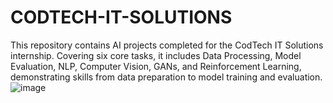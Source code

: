 # CODTECH-IT-SOLUTIONS
This repository contains AI projects completed for the CodTech IT Solutions internship. Covering six core tasks, it includes Data Processing, Model Evaluation, NLP, Computer Vision, GANs, and Reinforcement Learning, demonstrating skills from data preparation to model training and evaluation.
![image](https://github.com/user-attachments/assets/3e1f2335-11cd-4e86-8d24-64fee493afb5)
